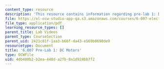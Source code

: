 ```yaml
---
content_type: resource
description: 'This resource contains information regarding pre-lab 1: DC motors.'
file: https://ol-ocw-studio-app-qa.s3.amazonaws.com/courses/6-007-electromagnetic-energy-from-motors-to-lasers-spring-2011/4db480b2b2ea448da2fb8a1d924bb7f2_MIT6_007S11_lab1_pre.pdf
file_type: application/pdf
learning_resource_types: []
parent_title: Lab Videos
parent_type: CourseSection
parent_uid: 2421c81f-1aa3-b66f-da43-e569b0690de9
resourcetype: Document
title: '6.007 Pre-Lab 1: DC Motors'
type: OCWFile
uid: 4db480b2-b2ea-448d-a2fb-8a1d924bb7f2
---
```

